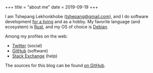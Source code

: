 +++
title = "about me"
date = 2019-09-19
+++

I am Tshepang Lekhonkhobe (<tshepang@gmail.com>),
and I do software development [for a living] and as a hobby.
My favorite language (and ecosystem) is [Rust], and my OS of choice is
[Debian].

Among my profiles on the web:

- [Twitter] (social)
- [GitHub] (software)
- [Stack Exchange] (help)

The sources for this blog can be found [on GitHub].

[South Africa]: https://en.wikipedia.org/wiki/South_Africa
[for a living]: https://panoptix.io
[Rust]: https://rust-lang.org
[Debian]: https://debian.org
[GitHub]: https://github.com/tshepang
[Stack Exchange]: https://stackexchange.com/users/125744
[Twitter]: https://twitter.com/tshepang_dev
[on GitHub]: https://github.com/tshepang/blog
